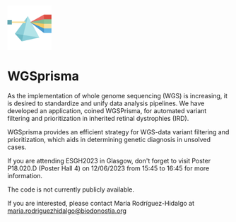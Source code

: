 <img src="WGSPrisma_icon.png" alt= “” width="100" height="100"> 

# WGSprisma

As the implementation of whole genome sequencing (WGS) is increasing, it is desired to standardize and unify data analysis pipelines. We have developed an application, coined WGSPrisma, for automated variant filtering and prioritization in inherited retinal dystrophies (IRD).

WGSprisma provides an efficient strategy for WGS-data variant filtering and prioritization, which aids in determining genetic diagnosis in unsolved cases.

If you are attending ESGH2023 in Glasgow, don't forget to visit Poster P18.020.D (Poster Hall 4) on 12/06/2023 from 15:45 to 16:45 for more information.

The code is not currently publicly available.

If you are interested, please contact María Rodríguez-Hidalgo at maria.rodriguezhidalgo@biodonostia.org
